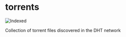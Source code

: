 torrents 
========
![Indexed](https://img.shields.io/badge/indexed-40423-blue)

Collection of torrent files discovered in the DHT network
